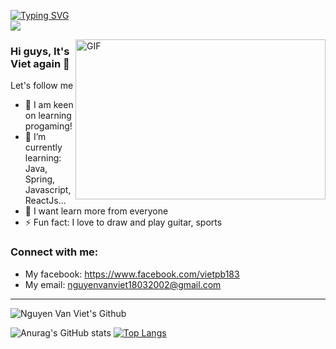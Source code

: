 [![Typing SVG](https://readme-typing-svg.herokuapp.com?color=4920F7&center=true&vCenter=true&width=558&height=100&lines=Hi+guys%2C+It's+Viet+again;Welcom+to+here;Let's+follow+me+%3Av)](https://git.io/typing-svg)
<br>
![](https://komarev.com/ghpvc/?username=vanviet183&color=green)

<img align="right" alt="GIF" src="https://media2.giphy.com/media/LmNwrBhejkK9EFP504/200.gif?raw=true" width="400" height="256" />

### Hi guys, It's Viet again 👋

Let's follow me

- 🔭 I am keen on learning progaming!
- 🌱 I’m currently learning: Java, Spring, Javascript, ReactJs...
- 👯 I want learn more from everyone
- ⚡ Fun fact: I love to draw and play guitar, sports

### Connect with me:
- My facebook: https://www.facebook.com/vietpb183
- My email: nguyenvanviet18032002@gmail.com

---
<img align="" alt="Nguyen Van Viet's Github" src="https://github-readme-stats.vercel.app/api?username=vanviet183&show_icons=true&hide_border=true" />

![Anurag's GitHub stats](https://github-readme-stats.vercel.app/api?username=vanviet183&show_icons=true&theme=radical)
[![Top Langs](https://github-readme-stats.vercel.app/api/top-langs/?username=vanviet183&langs_count=8)](https://github.com/vanviet183/github-readme-stats)
